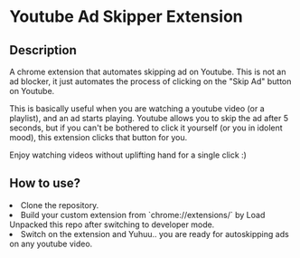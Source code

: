 # Youtube Ad Skipper Extension

## Description

A chrome extension that automates skipping ad on Youtube. This is not an ad blocker, it just automates the process of clicking on the "Skip Ad" button on Youtube.

This is basically useful when you are watching a youtube video (or a playlist), and an ad starts playing. Youtube allows you to skip the ad after 5 seconds, but if you can't be bothered to click it yourself (or you in idolent mood), this extension clicks that button for you.

Enjoy watching videos without uplifting hand for a single click :)

## How to use?

<li>Clone the repository.</li>
<li>Build your custom extension from `chrome://extensions/` by Load Unpacked this repo after switching to developer mode.</li>
<li>Switch on the extension and Yuhuu.. you are ready for autoskipping ads on any youtube video.</li>
